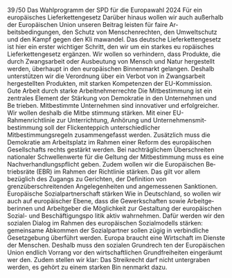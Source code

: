 39 /50
Das Wahlprogramm der SPD für die Europawahl 2024
Für ein europäisches Lieferkettengesetz
Darüber hinaus wollen wir auch außerhalb der Europäischen Union unseren Beitrag leisten für faire Ar­
beitsbedingungen, den Schutz von Menschenrechten, den Umweltschutz und den Kampf gegen den Kli­
mawandel. Das deutsche Lieferkettengesetz ist hier ein erster wichtiger Schritt, den wir um ein starkes eu­
ropäisches Lieferkettengesetz ergänzen. Wir wollen so verhindern, dass Produkte, die durch Zwangsarbeit 
oder Ausbeutung von Mensch und Natur hergestellt werden, überhaupt in den europäischen Binnenmarkt 
gelangen. Deshalb unterstützen wir die Verordnung über ein Verbot von in Zwangsarbeit hergestellten 
Produkten, mit starken Kompetenzen der EU-Kommission.
Gute Arbeit durch starke Arbeitnehmerrechte
Die Mitbestimmung ist ein zentrales Element der Stärkung von Demokratie in den Unternehmen und Be­
trieben. Mitbestimmte Unternehmen sind innovativer und erfolgreicher. Wir wollen deshalb die Mitbe­
stimmung stärken. Mit einer EU-Rahmenrichtlinie zur Unterrichtung, Anhörung und Unternehmensmit­
bestimmung soll der Flickenteppich unterschiedlicher Mitbestimmungsregeln zusammengefasst werden. 
Zusätzlich muss die Demokratie am Arbeitsplatz im Rahmen einer Reform des europäischen Gesellschafts­
rechts gestärkt werden. Bei nachträglichem Überschreiten nationaler Schwellenwerte für die Geltung der 
Mitbestimmung muss es eine Nachverhandlungspflicht geben. Zudem wollen wir die Europäischen Be­
triebsräte (EBR) im Rahmen der Richtlinie stärken. Das gilt vor allem bezüglich des Zugangs zu Gerichten, 
der Definition von grenzüberschreitenden Angelegenheiten und angemessenen Sanktionen.
Europäische Sozialpartnerschaft stärken
Wie in Deutschland, so wollen wir auch auf europäischer Ebene, dass die Gewerkschaften sowie Arbeitge­
berinnen und Arbeitgeber die Möglichkeit zur Gestaltung der europäischen Sozial- und Beschäftigungspo­
litik aktiv wahrnehmen. Dafür werden wir den sozialen Dialog im Rahmen des europäischen Sozialmodells 
stärken: gemeinsame Abkommen der Sozialpartner sollen zügig in verbindliche Gesetzgebung überführt 
werden. Europa braucht eine Wirtschaft im Dienste der Menschen. Deshalb muss den sozialen Grundrech­
ten der Europäischen Union endlich Vorrang vor den wirtschaftlichen Grundfreiheiten eingeräumt wer­
den.
Zudem stellen wir klar: Das Streikrecht darf nicht untergraben werden, es gehört zu einem starken Bin­
nenmarkt dazu.
